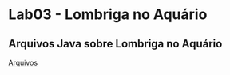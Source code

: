 # Lab03 - Lombriga no Aquário

## Arquivos Java sobre Lombriga no Aquário

[Arquivos](src/pt/c02oo/s02classe/s03lombriga/)

